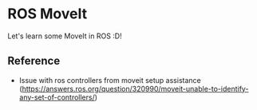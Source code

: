# ROS MoveIt

Let's learn some MoveIt in ROS :D!


## Reference
- Issue with ros controllers from moveit setup assistance (https://answers.ros.org/question/320990/moveit-unable-to-identify-any-set-of-controllers/)
